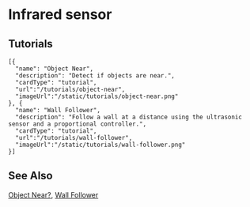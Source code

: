 # Infrared sensor

## Tutorials

```codecard
[{
  "name": "Object Near",
  "description": "Detect if objects are near.",
  "cardType": "tutorial",
  "url":"/tutorials/object-near",
  "imageUrl":"/static/tutorials/object-near.png"
}, {
  "name": "Wall Follower",
  "description": "Follow a wall at a distance using the ultrasonic sensor and a proportional controller.",
  "cardType": "tutorial",
  "url":"/tutorials/wall-follower",
  "imageUrl":"/static/tutorials/wall-follower.png"
}]
```

## See Also

[Object Near?](/tutorials/object-near),
[Wall Follower](/tutorials/wall-follower)

